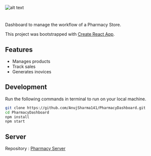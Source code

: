 


![alt text](https://i.ibb.co/qWLjGzY/screely-1608494547075.png)

# 

Dashboard to manage the workflow of a Pharmacy Store.

This project was bootstrapped with [Create React App](https://github.com/facebook/create-react-app).


## Features 

* Manages products
* Track sales
* Generates inovices

## Development

Run the following commands in terminal to run on your local machine.

```bash 
git clone https://github.com/AnujSharma141/PharmacyDashboard.git
cd PharmacyDashboard
npm install
npm start
```

## Server

Repository : [Pharmacy Server](https://github.com/AnujSharma141/PharmacyBackend)
